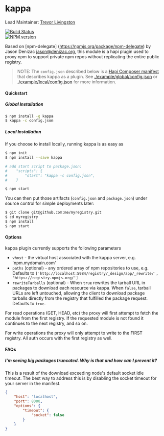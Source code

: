 kappa
======

Lead Maintainer: [Trevor Livingston](https://github.com/tlivings/)  

[![Build Status](https://travis-ci.org/krakenjs/kappa.svg?branch=master)](https://travis-ci.org/krakenjs/kappa)  
[![NPM version](https://badge.fury.io/js/kappa.png)](http://badge.fury.io/js/kappa)  

Based on [npm-delegate] (https://npmjs.org/package/npm-delegate) by Jason Denizac <jason@denizac.org>, this module
is a hapi plugin used to proxy npm to support private npm repos without replicating the entire public registry.

> NOTE: The `config.json` described below is a [Hapi Composer manifest](http://spumko.github.io/resource/api/#hapi-composer)
that describes kappa as a plugin. See [./example/global/config.json](example/global/config.json) or
[./example/local/config.json](example/local/config.json) for more information.

#### Quickstart

##### Global Installation
```bash
$ npm install -g kappa
$ kappa -c config.json
```

##### Local Installation
If you choose to install locally, running kappa is as easy as
```bash
$ npm init
$ npm install --save kappa

# add start script to package.json:
#    "scripts": {
#        "start": "kappa -c config.json",
#    }

$ npm start
```

You can then put those artifacts (`config.json` and `package.json`) under source control for simple deployments later:
```bash
$ git clone git@github.com:me/myregistry.git
$ cd myregistry
$ npm install
$ npm start
```

#### Options
kappa plugin currently supports the following parameters

- `vhost` - the virtual host associated with the kappa server, e.g. 'npm.mydomain.com'
- `paths` (optional) - any ordered array of npm repositories to use, e.g. Defaults to `['http://localhost:5984/registry/_design/app/_rewrite/', 'https://registry.npmjs.org/']`
- `rewriteTarballs` (optional) - When `true` rewrites the tarball URL in packages to download each resource via kappa. When `false`, tarball URLs
are left untouched, allowing the client to download package tarballs directly from the registry that fulfilled the package request. Defaults to `true`.

For read operations (GET, HEAD, etc) the proxy will first attempt to fetch the module from the first registry.
If the requested module is not found it continues to the next registry, and so on.

For write operations the proxy will only attempt to write to the FIRST registry. All auth occurs with the first registry as well.

#### FAQs

##### I'm seeing big packages truncated. Why is that and how can I prevent it?
This is a result of the download exceeding node's default socket idle timeout. The best way to address this is by disabling the socket timeout for your server in the manifest.

``` json
{
    "host": "localhost",
    "port": 8000,
    "options": {
        "timeout": {
            "socket": false
        }
    }
}
```
